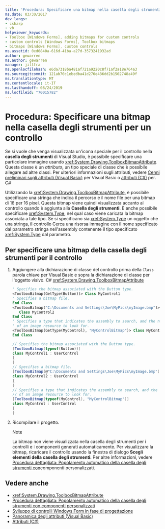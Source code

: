 ```yaml
---
title: 'Procedura: Specificare una bitmap nella casella degli strumenti per un controllo'
ms.date: 03/30/2017
dev_langs:
- csharp
- vb
helpviewer_keywords:
- Toolbox [Windows Forms], adding bitmaps for custom controls
- custom controls [Windows Forms], Toolbox bitmaps
- bitmaps [Windows Forms], custom controls
ms.assetid: 0ed0840a-616d-41ba-a27d-3573241932ad
author: gewarren
ms.author: gewarren
manager: jillfra
ms.openlocfilehash: e6da7318ba481af721a9220c8f71af2a18e764a3
ms.sourcegitcommit: 121ab70c1ebedba41d276e436dd2b1502748a49f
ms.translationtype: MT
ms.contentlocale: it-IT
ms.lasthandoff: 08/24/2019
ms.locfileid: "70015782"
---
```

# <a name="how-to-provide-a-toolbox-bitmap-for-a-control"></a>Procedura: Specificare una bitmap nella casella degli strumenti per un controllo

Se si vuole che venga visualizzata un'icona speciale per il controllo nella **casella degli strumenti** di Visual Studio, è possibile specificare una particolare immagine usando <xref:System.Drawing.ToolboxBitmapAttribute>. Questa classe è un *attributo*, un tipo speciale di classe che è possibile allegare ad altre classi. Per ulteriori informazioni sugli attributi, vedere [Cenni preliminari sugli attributi (Visual Basic)](../../../visual-basic/programming-guide/concepts/attributes/index.md) per Visual Basic o [attributi (C#)](../../../csharp/programming-guide/concepts/attributes/index.md) per. C#

Utilizzando la <xref:System.Drawing.ToolboxBitmapAttribute>, è possibile specificare una stringa che indica il percorso e il nome file per una bitmap di 16 per 16 pixel. Questa bitmap viene quindi visualizzata accanto al controllo quando è aggiunta alla **Casella degli strumenti**. È anche possibile specificare <xref:System.Type>, nel qual caso viene caricata la bitmap associata a tale tipo. Se si specificano sia <xref:System.Type> un oggetto che una stringa, il controllo Cerca una risorsa immagine con il nome specificato dal parametro stringa nell'assembly contenente il tipo specificato <xref:System.Type> dal parametro.

## <a name="to-specify-a-toolbox-bitmap-for-your-control"></a>Per specificare una bitmap della casella degli strumenti per il controllo

1. Aggiungere alla dichiarazione di classe del controllo prima della `Class` parola chiave per Visual Basic e sopra la dichiarazione di classe per l'oggetto visivo. C# <xref:System.Drawing.ToolboxBitmapAttribute>

    ```vb
    ' Specifies the bitmap associated with the Button type.
    <ToolboxBitmap(GetType(Button))> Class MyControl1
    ' Specifies a bitmap file.
    End Class
    <ToolboxBitmap("C:\Documents and Settings\Joe\MyPics\myImage.bmp")> _
       Class MyControl2
    End Class
    ' Specifies a type that indicates the assembly to search, and the name
    ' of an image resource to look for.
    <ToolboxBitmap(GetType(MyControl), "MyControlBitmap")> Class MyControl
    End Class
    ```

    ```csharp
    // Specifies the bitmap associated with the Button type.
    [ToolboxBitmap(typeof(Button))]
    class MyControl1 : UserControl
    {
    }
    // Specifies a bitmap file.
    [ToolboxBitmap(@"C:\Documents and Settings\Joe\MyPics\myImage.bmp")]
    class MyControl2 : UserControl
    {
    }
    // Specifies a type that indicates the assembly to search, and the name
    // of an image resource to look for.
    [ToolboxBitmap(typeof(MyControl), "MyControlBitmap")]
    class MyControl : UserControl
    {
    }
    ```

2. Ricompilare il progetto.

    > [!NOTE]
    > La bitmap non viene visualizzata nella casella degli strumenti per i controlli e i componenti generati automaticamente. Per visualizzare la bitmap, ricaricare il controllo usando la finestra di dialogo **Scegli elementi della casella degli strumenti**. Per altre informazioni, vedere [Procedura dettagliata: Popolamento automatico della casella degli strumenti con](walkthrough-automatically-populating-the-toolbox-with-custom-components.md)componenti personalizzati.

## <a name="see-also"></a>Vedere anche

- <xref:System.Drawing.ToolboxBitmapAttribute>
- [Procedura dettagliata: Popolamento automatico della casella degli strumenti con componenti personalizzati](walkthrough-automatically-populating-the-toolbox-with-custom-components.md)
- [Sviluppo di controlli Windows Form in fase di progettazione](developing-windows-forms-controls-at-design-time.md)
- [Panoramica degli attributi (Visual Basic)](../../../visual-basic/programming-guide/concepts/attributes/index.md)
- [Attributi (C#)](../../../csharp/programming-guide/concepts/attributes/index.md)
